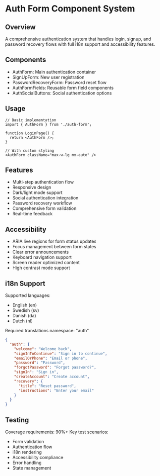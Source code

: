 
# Auth Form Component System

## Overview
A comprehensive authentication system that handles login, signup, and password recovery flows with full i18n support and accessibility features.

## Components
- AuthForm: Main authentication container
- SignUpForm: New user registration
- PasswordRecoveryForm: Password reset flow
- AuthFormFields: Reusable form field components
- AuthSocialButtons: Social authentication options

## Usage
```tsx
// Basic implementation
import { AuthForm } from './auth-form';

function LoginPage() {
  return <AuthForm />;
}

// With custom styling
<AuthForm className="max-w-lg mx-auto" />
```

## Features
- Multi-step authentication flow
- Responsive design
- Dark/light mode support
- Social authentication integration
- Password recovery workflow
- Comprehensive form validation
- Real-time feedback

## Accessibility
- ARIA live regions for form status updates
- Focus management between form states
- Clear error announcements
- Keyboard navigation support
- Screen reader optimized content
- High contrast mode support

## i18n Support
Supported languages:
- English (en)
- Swedish (sv)
- Danish (da)
- Dutch (nl)

Required translations namespace: "auth"

```json
{
  "auth": {
    "welcome": "Welcome back",
    "signInToContinue": "Sign in to continue",
    "emailOrPhone": "Email or phone",
    "password": "Password",
    "forgotPassword": "Forgot password?",
    "signIn": "Sign in",
    "createAccount": "Create account",
    "recovery": {
      "title": "Reset password",
      "instructions": "Enter your email"
    }
  }
}
```

## Testing
Coverage requirements: 90%+
Key test scenarios:
- Form validation
- Authentication flow
- i18n rendering
- Accessibility compliance
- Error handling
- State management

